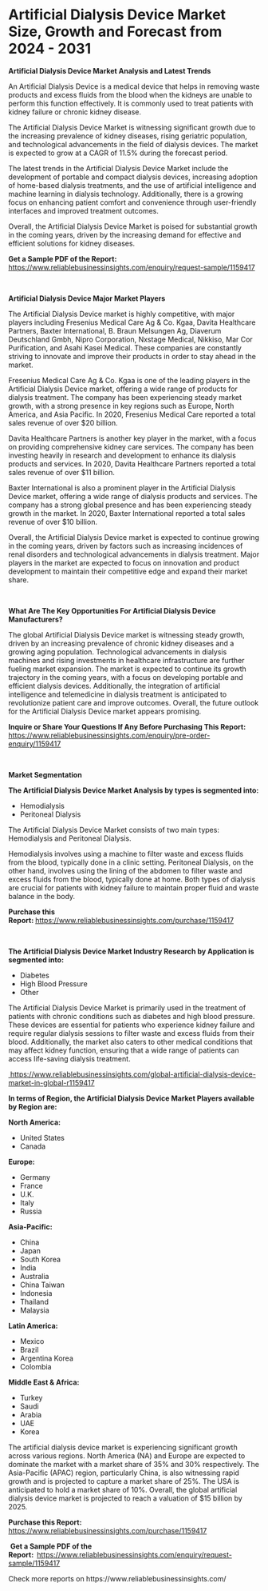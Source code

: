 <p><h1>Artificial Dialysis Device Market Size, Growth and Forecast from 2024 - 2031</h1></p><p><strong>Artificial Dialysis Device Market Analysis and Latest Trends</strong></p>
<p><p>An Artificial Dialysis Device is a medical device that helps in removing waste products and excess fluids from the blood when the kidneys are unable to perform this function effectively. It is commonly used to treat patients with kidney failure or chronic kidney disease.</p><p>The Artificial Dialysis Device Market is witnessing significant growth due to the increasing prevalence of kidney diseases, rising geriatric population, and technological advancements in the field of dialysis devices. The market is expected to grow at a CAGR of 11.5% during the forecast period.</p><p>The latest trends in the Artificial Dialysis Device Market include the development of portable and compact dialysis devices, increasing adoption of home-based dialysis treatments, and the use of artificial intelligence and machine learning in dialysis technology. Additionally, there is a growing focus on enhancing patient comfort and convenience through user-friendly interfaces and improved treatment outcomes.</p><p>Overall, the Artificial Dialysis Device Market is poised for substantial growth in the coming years, driven by the increasing demand for effective and efficient solutions for kidney diseases.</p></p>
<p><strong>Get a Sample PDF of the Report:&nbsp;</strong> <a href="https://www.reliablebusinessinsights.com/enquiry/request-sample/1159417">https://www.reliablebusinessinsights.com/enquiry/request-sample/1159417</a></p>
<p>&nbsp;</p>
<p><strong>Artificial Dialysis Device Major Market Players</strong></p>
<p><p>The Artificial Dialysis Device market is highly competitive, with major players including Fresenius Medical Care Ag & Co. Kgaa, Davita Healthcare Partners, Baxter International, B. Braun Melsungen Ag, Diaverum Deutschland Gmbh, Nipro Corporation, Nxstage Medical, Nikkiso, Mar Cor Purification, and Asahi Kasei Medical. These companies are constantly striving to innovate and improve their products in order to stay ahead in the market.</p><p>Fresenius Medical Care Ag & Co. Kgaa is one of the leading players in the Artificial Dialysis Device market, offering a wide range of products for dialysis treatment. The company has been experiencing steady market growth, with a strong presence in key regions such as Europe, North America, and Asia Pacific. In 2020, Fresenius Medical Care reported a total sales revenue of over $20 billion.</p><p>Davita Healthcare Partners is another key player in the market, with a focus on providing comprehensive kidney care services. The company has been investing heavily in research and development to enhance its dialysis products and services. In 2020, Davita Healthcare Partners reported a total sales revenue of over $11 billion.</p><p>Baxter International is also a prominent player in the Artificial Dialysis Device market, offering a wide range of dialysis products and services. The company has a strong global presence and has been experiencing steady growth in the market. In 2020, Baxter International reported a total sales revenue of over $10 billion.</p><p>Overall, the Artificial Dialysis Device market is expected to continue growing in the coming years, driven by factors such as increasing incidences of renal disorders and technological advancements in dialysis treatment. Major players in the market are expected to focus on innovation and product development to maintain their competitive edge and expand their market share.</p></p>
<p>&nbsp;</p>
<p><strong>What Are The Key Opportunities For Artificial Dialysis Device Manufacturers?</strong></p>
<p><p>The global Artificial Dialysis Device market is witnessing steady growth, driven by an increasing prevalence of chronic kidney diseases and a growing aging population. Technological advancements in dialysis machines and rising investments in healthcare infrastructure are further fueling market expansion. The market is expected to continue its growth trajectory in the coming years, with a focus on developing portable and efficient dialysis devices. Additionally, the integration of artificial intelligence and telemedicine in dialysis treatment is anticipated to revolutionize patient care and improve outcomes. Overall, the future outlook for the Artificial Dialysis Device market appears promising.</p></p>
<p><strong>Inquire or Share Your Questions If Any Before Purchasing This Report:</strong> <a href="https://www.reliablebusinessinsights.com/enquiry/pre-order-enquiry/1159417">https://www.reliablebusinessinsights.com/enquiry/pre-order-enquiry/1159417</a></p>
<p>&nbsp;</p>
<p><strong>Market Segmentation</strong></p>
<p><strong>The Artificial Dialysis Device Market Analysis by types is segmented into:</strong></p>
<p><ul><li>Hemodialysis</li><li>Peritoneal Dialysis</li></ul></p>
<p><p>The Artificial Dialysis Device Market consists of two main types: Hemodialysis and Peritoneal Dialysis. </p><p>Hemodialysis involves using a machine to filter waste and excess fluids from the blood, typically done in a clinic setting. Peritoneal Dialysis, on the other hand, involves using the lining of the abdomen to filter waste and excess fluids from the blood, typically done at home. Both types of dialysis are crucial for patients with kidney failure to maintain proper fluid and waste balance in the body.</p></p>
<p><strong>Purchase this Report:&nbsp;</strong><a href="https://www.reliablebusinessinsights.com/purchase/1159417">https://www.reliablebusinessinsights.com/purchase/1159417</a></p>
<p>&nbsp;</p>
<p><strong>The Artificial Dialysis Device Market Industry Research by Application is segmented into:</strong></p>
<p><ul><li>Diabetes</li><li>High Blood Pressure</li><li>Other</li></ul></p>
<p><p>The Artificial Dialysis Device Market is primarily used in the treatment of patients with chronic conditions such as diabetes and high blood pressure. These devices are essential for patients who experience kidney failure and require regular dialysis sessions to filter waste and excess fluids from their blood. Additionally, the market also caters to other medical conditions that may affect kidney function, ensuring that a wide range of patients can access life-saving dialysis treatment.</p></p>
<p><a href="https://www.reliablebusinessinsights.com/global-artificial-dialysis-device-market-in-global-r1159417">&nbsp;https://www.reliablebusinessinsights.com/global-artificial-dialysis-device-market-in-global-r1159417</a></p>
<p><strong>In terms of Region, the Artificial Dialysis Device Market Players available by Region are:</strong></p>
<p>
    <p> <strong> North America: </strong>
        <ul>
            <li>United States</li>
            <li>Canada</li>
        </ul>
        </p> 
    <p> <strong> Europe: </strong>
        <ul>
            <li>Germany</li>
            <li>France</li>
            <li>U.K.</li>
            <li>Italy</li>
            <li>Russia</li>
        </ul>
        </p> 
    <p> <strong> Asia-Pacific: </strong>
        <ul>
            <li>China</li>
            <li>Japan</li>
            <li>South Korea</li>
            <li>India</li>
            <li>Australia</li>
            <li>China Taiwan</li>
            <li>Indonesia</li>
            <li>Thailand</li>
            <li>Malaysia</li>
        </ul>
        </p> 
    <p> <strong> Latin America: </strong>
        <ul>
            <li>Mexico</li>
            <li>Brazil</li>
            <li>Argentina Korea</li>
            <li>Colombia</li>
        </ul>
        </p> 
    <p> <strong> Middle East & Africa: </strong>
        <ul>
            <li>Turkey</li>
            <li>Saudi</li>
            <li>Arabia</li>
            <li>UAE</li>
            <li>Korea</li>
        </ul>
    </p>
    </p>
<p><p>The artificial dialysis device market is experiencing significant growth across various regions. North America (NA) and Europe are expected to dominate the market with a market share of 35% and 30% respectively. The Asia-Pacific (APAC) region, particularly China, is also witnessing rapid growth and is projected to capture a market share of 25%. The USA is anticipated to hold a market share of 10%. Overall, the global artificial dialysis device market is projected to reach a valuation of $15 billion by 2025.</p></p>
<p><strong>Purchase this Report: </strong><a href="https://www.reliablebusinessinsights.com/purchase/1159417">https://www.reliablebusinessinsights.com/purchase/1159417</a></p>
<p>&nbsp;<strong>Get a Sample PDF of the Report:&nbsp;&nbsp;</strong><a href="https://www.reliablebusinessinsights.com/enquiry/request-sample/1159417">https://www.reliablebusinessinsights.com/enquiry/request-sample/1159417</a></p>
<p><strong></strong></p>
<p>Check more reports on https://www.reliablebusinessinsights.com/</p>